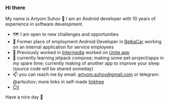 ### Hi there
My name is Artyom Suhov 🐸 I am an Android developer with 10 years of experience in software development.
- 🗺️ I am open to new challenges and opportunities
- 👷 Former place of employment Android Developer in [BelkaCar](https://belkacar.ru/) working on an internal application for service employees
- 👷 Previously worked in [Intermedia](https://intermedia.co.uk/) worked on [Unite app](https://play.google.com/store/apps/datasafety?id=net.intermedia.mobile_callscape)
- 🌱 currently learning jetpack compose; making some pet-project/apps in my spare time; currently making of another app to improve your sleep (source code will be shared someday)
- 📫 you can reach me by email: artyom.suhov@gmail.com or telegram: @artsuhov; more links in self-made [linktree](https://artsuhov.com)
- [CV](https://artsuhov.com/cv/index.html)

Have a nice day 🌴
